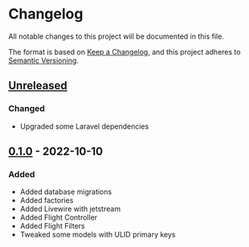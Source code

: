 # Changelog
All notable changes to this project will be documented in this file.

The format is based on [Keep a Changelog](https://keepachangelog.com/en/1.0.0/),
and this project adheres to [Semantic Versioning](https://semver.org/spec/v2.0.0.html).

## [Unreleased]
### Changed
- Upgraded some Laravel dependencies

## [0.1.0] - 2022-10-10
### Added
- Added database migrations
- Added factories
- Added Livewire with jetstream
- Added Flight Controller
- Added Flight Filters
- Tweaked some models with ULID primary keys

[Unreleased]: https://github.com/RSickenberg/flywithme/compare/v0.1.0...HEAD
[0.1.0]: https://github.com/RSickenberg/flywithme/releases/tag/v0.1.0
